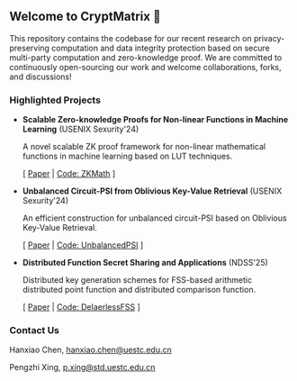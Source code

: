## Welcome to CryptMatrix :milky_way:

This repository contains the codebase for our recent research on privacy-preserving computation and data integrity protection based on secure multi-party computation and zero-knowledge proof. We are committed to continuously open-sourcing our work and welcome collaborations, forks, and discussions!

### Highlighted Projects

- __Scalable Zero-knowledge Proofs for Non-linear Functions in Machine Learning__ (USENIX Sexurity'24)

  A novel scalable ZK proof framework for non-linear mathematical functions in machine learning based on LUT techniques.
  
  [ [Paper](https://www.usenix.org/conference/usenixsecurity24/presentation/hao-meng-scalable) | [Code: ZKMath](https://github.com/CryptMatrix/ZKMath) ]

- __Unbalanced Circuit-PSI from Oblivious Key-Value Retrieval__ (USENIX Sexurity'24)

  An efficient construction for unbalanced circuit-PSI based on Oblivious Key-Value Retrieval.
  
  [ [Paper](https://eprint.iacr.org/2023/1636) | [Code: UnbalancedPSI](https://github.com/CryptMatrix/UnbalancedPSI) ]

- __Distributed Function Secret Sharing and Applications__ (NDSS'25)

  Distributed key generation schemes for FSS-based arithmetic distributed point function and distributed comparison function.
  
  [ [Paper](https://www.ndss-symposium.org/ndss-paper/distributed-function-secret-sharing-and-applications/) | [Code: DelaerlessFSS](https://github.com/CryptMatrix/DealerlessFSS) ]

### Contact Us

Hanxiao Chen, hanxiao.chen@uestc.edu.cn

Pengzhi Xing, p.xing@std.uestc.edu.cn

<!--
**CryptMatrix/CryptMatrix** is a ✨ _special_ ✨ repository because its `README.md` (this file) appears on your GitHub profile.

Here are some ideas to get you started:

- 🔭 I’m currently working on ...
- 🌱 I’m currently learning ...
- 👯 I’m looking to collaborate on ...
- 🤔 I’m looking for help with ...
- 💬 Ask me about ...
- 📫 How to reach me: ...
- 😄 Pronouns: ...
- ⚡ Fun fact: ...
-->

